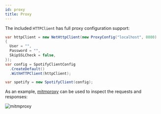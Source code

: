 ```yaml
---
id: proxy
title: Proxy
---
```


The included `HTTPClient` has full proxy configuration support:

```csharp
var httpClient = new NetHttpClient(new ProxyConfig("localhost", 8080)
{
  User = "",
  Password = "",
  SkipSSLCheck = false,
});
var config = SpotifyClientConfig
  .CreateDefault()
  .WithHTTPClient(httpClient);

var spotify = new SpotifyClient(config);
```

As an example, [mitmproxy](https://mitmproxy.org/) can be used to inspect the requests and responses:

![mitmproxy](/img/mitmproxy.png)

